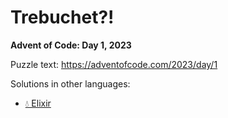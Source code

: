 # Trebuchet?!

**Advent of Code: Day 1, 2023**

Puzzle text: <https://adventofcode.com/2023/day/1>

Solutions in other languages:

- [💧 Elixir](../../../elixir/lib/2023/01_trebuchet)
